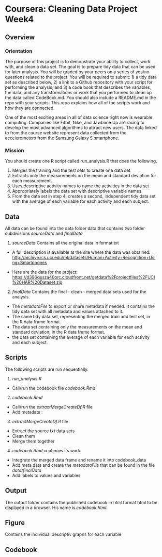 # Coursera: Cleaning Data Project Week4

## Overview
### Orientation
The purpose of this project is to demonstrate your ability to collect, work with, and clean a data set. The goal is to prepare tidy data that can be used for later analysis. You will be graded by your peers on a series of yes/no questions related to the project. You will be required to submit: 1) a tidy data set as described below, 2) a link to a Github repository with your script for performing the analysis, and 3) a code book that describes the variables, the data, and any transformations or work that you performed to clean up the data called CodeBook.md. You should also include a README.md in the repo with your scripts. This repo explains how all of the scripts work and how they are connected.

One of the most exciting areas in all of data science right now is wearable computing. Companies like Fitbit, Nike, and Jawbone Up are racing to develop the most advanced algorithms to attract new users. The data linked to from the course website represent data collected from the accelerometers from the Samsung Galaxy S smartphone.

### Mission
You should create one R script called run_analysis.R that does the following.

1. Merges the training and the test sets to create one data set.
1. Extracts only the measurements on the mean and standard deviation for each measurement.
1. Uses descriptive activity names to name the activities in the data set
1. Appropriately labels the data set with descriptive variable names.
1. From the data set in step 4, creates a second, independent tidy data set with the average of each variable for each activity and each subject.

## Data
All data can be found into the data folder data that contains two folder subdivisions *sourceData* and *finalData*

1. *sourceData*
Contains all the original data in format txt

  * A full description is available at the site where the data was obtained: http://archive.ics.uci.edu/ml/datasets/Human+Activity+Recognition+Using+Smartphones

  * Here are the data for the project: https://d396qusza40orc.cloudfront.net/getdata%2Fprojectfiles%2FUCI%20HAR%20Dataset.zip

2. *finalData*
Contains the final - clean - merged data sets used for the analysis.
  * The *metadataFile* to export or share metadata if needed. It contains the tidy data set with all metadata and values attached to it.
  * The same tidy data set, representing the merged train and test set, in the R data frame format.
  * The data set containing only the measurements on the mean and standard deviation, in the R data frame format.
  * the data set containing the average of each variable for each activity and each subject.


## Scripts
The following scripts are run sequentially:
1. *run_analysis.R*
* Call/run the codebook file *codebook.Rmd*
2. *codebook.Rmd*
* Call/run the *extractMergeCreateDf.R* file
* Add metadata : 
3. *extractMergeCreateDf.R* file
* Extract the source txt data sets
* Clean them
* Merge them together
4. *codebook.Rmd* continues its work
* Integrate the merged data frame and rename it into codebook_data
* Add meta data and create the *metadataFile* that can be found in the file *data/finalData*
* Add labels to values and variables



## Output
The output folder contains the published codebook in html format html to be displayed in a browser. His name is *codebook.html*.

## Figure
Contains the individual descriptiv graphs for each variable

## Codebook
